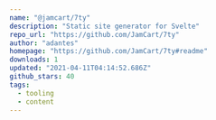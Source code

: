 ```yaml
---
name: "@jamcart/7ty"
description: "Static site generator for Svelte"
repo_url: "https://github.com/JamCart/7ty"
author: "adantes"
homepage: "https://github.com/JamCart/7ty#readme"
downloads: 1
updated: "2021-04-11T04:14:52.686Z"
github_stars: 40
tags: 
  - tooling
  - content
---
```

